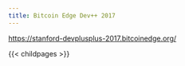 ```yaml
---
title: Bitcoin Edge Dev++ 2017
---
```

https://stanford-devplusplus-2017.bitcoinedge.org/

{{< childpages >}}
